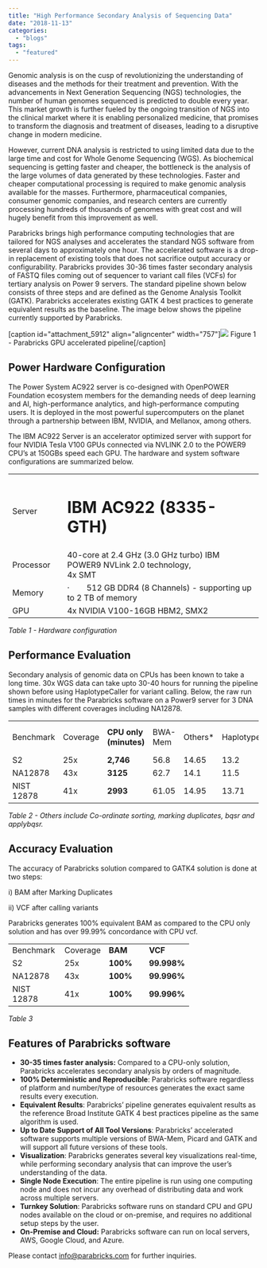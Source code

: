 ```yaml
---
title: "High Performance Secondary Analysis of Sequencing Data"
date: "2018-11-13"
categories: 
  - "blogs"
tags: 
  - "featured"
---
```


Genomic analysis is on the cusp of revolutionizing the understanding of diseases and the methods for their treatment and prevention. With the advancements in Next Generation Sequencing (NGS) technologies, the number of human genomes sequenced is predicted to double every year. This market growth is further fueled by the ongoing transition of NGS into the clinical market where it is enabling personalized medicine, that promises to transform the diagnosis and treatment of diseases, leading to a disruptive change in modern medicine.

However, current DNA analysis is restricted to using limited data due to the large time and cost for Whole Genome Sequencing (WGS). As biochemical sequencing is getting faster and cheaper, the bottleneck is the analysis of the large volumes of data generated by these technologies. Faster and cheaper computational processing is required to make genomic analysis available for the masses. Furthermore, pharmaceutical companies, consumer genomic companies, and research centers are currently processing hundreds of thousands of genomes with great cost and will hugely benefit from this improvement as well.

Parabricks brings high performance computing technologies that are tailored for NGS analyses and accelerates the standard NGS software from several days to approximately one hour. The accelerated software is a drop-in replacement of existing tools that does not sacrifice output accuracy or configurability. Parabricks provides 30-36 times faster secondary analysis of FASTQ files coming out of sequencer to variant call files (VCFs) for tertiary analysis on Power 9 servers. The standard pipeline shown below consists of three steps and are defined as the Genome Analysis Toolkit (GATK). Parabricks accelerates existing GATK 4 best practices to generate equivalent results as the baseline. The image below shows the pipeline currently supported by Parabricks.

\[caption id="attachment\_5912" align="aligncenter" width="757"\][![](images/Parabricks.png)](http://opf.tjn.chef2.causewaynow.com/wp-content/uploads/2018/11/Parabricks.png) Figure 1 - Parabricks GPU accelerated pipeline\[/caption\]

## **Power Hardware Configuration**

The Power System AC922 server is co-designed with OpenPOWER Foundation ecosystem members for the demanding needs of deep learning and AI, high-performance analytics, and high-performance computing users. It is deployed in the most powerful supercomputers on the planet through a partnership between IBM, NVIDIA, and Mellanox, among others.

The IBM AC922 Server is an accelerator optimized server with support for four NVIDIA Tesla V100 GPUs connected via NVLINK 2.0 to the POWER9 CPU’s at 150GBs speed each GPU. The hardware and system software configurations are summarized below.

<table width="621"><tbody><tr><td width="104">Server</td><td width="517"><h1>IBM AC922 (8335-GTH)</h1></td></tr><tr><td width="104">Processor</td><td width="517">40-core at 2.4 GHz (3.0 GHz turbo) IBM POWER9 NVLink 2.0 technology,<div></div>4x SMT</td></tr><tr><td width="104">Memory</td><td width="517">·&nbsp;&nbsp;&nbsp;&nbsp;&nbsp;&nbsp;&nbsp; 512 GB DDR4 (8 Channels) - supporting up to 2 TB of memory</td></tr><tr><td width="104">GPU</td><td width="517">4x NVIDIA V100-16GB HBM2, SMX2</td></tr></tbody></table>

_Table 1 - Hardware configuration_

## **Performance Evaluation**

Secondary analysis of genomic data on CPUs has been known to take a long time. 30x WGS data can take upto 30-40 hours for running the pipeline shown before using HaplotypeCaller for variant calling. Below, the raw run times in minutes for the Parabricks software on a Power9 server for 3 DNA samples with different coverages including NA12878.

<table width="626"><tbody><tr><td width="89">Benchmark</td><td width="68">Coverage</td><td width="74"><strong>CPU only</strong><div></div><strong>(minutes)</strong></td><td width="64">BWA-Mem</td><td width="61">Others*</td><td width="109">HaplotypeCaller</td><td width="80"><strong>Total Time</strong><div></div><strong>(minutes)</strong></td><td width="81"><strong>Speedup</strong></td></tr><tr><td width="89">S2</td><td width="68">25x</td><td width="74"><strong>2,746</strong></td><td width="64">56.8</td><td width="61">14.65</td><td width="109">13.2</td><td width="80"><strong>84.5</strong></td><td width="81"><strong>32.4</strong></td></tr><tr><td width="89">NA12878</td><td width="68">43x</td><td width="74"><strong>3125</strong></td><td width="64">62.7</td><td width="61">14.1</td><td width="109">11.5</td><td width="80"><strong>88.3</strong></td><td width="81"><strong>35.39</strong></td></tr><tr><td width="89">NIST 12878</td><td width="68">41x</td><td width="74"><strong>2993</strong></td><td width="64">61.05</td><td width="61">14.95</td><td width="109">13.71</td><td width="80"><strong>89.71</strong></td><td width="81"><strong>33.96</strong></td></tr></tbody></table>

_Table 2 - Others include Co-ordinate sorting, marking duplicates, bqsr and applybqsr._

## **Accuracy Evaluation**

The accuracy of Parabricks solution compared to GATK4 solution is done at two steps:

i) BAM after Marking Duplicates

ii) VCF after calling variants

Parabricks generates 100% equivalent BAM as compared to the CPU only solution and has over 99.99% concordance with CPU vcf.

<table width="626"><tbody><tr><td width="89">Benchmark</td><td width="68">Coverage</td><td width="65"><strong>BAM</strong></td><td width="73"><strong>VCF</strong></td></tr><tr><td width="89">S2</td><td width="68">25x</td><td width="65"><strong>100%</strong></td><td width="73"><strong>99.998%</strong></td></tr><tr><td width="89">NA12878</td><td width="68">43x</td><td width="65"><strong>100%</strong></td><td width="73"><strong>99.996%</strong></td></tr><tr><td width="89">NIST 12878</td><td width="68">41x</td><td width="65"><strong>100%</strong></td><td width="73"><strong>99.996%</strong></td></tr></tbody></table>

_Table 3_

## **Features of Parabricks software**

- **30-35 times faster analysis:** Compared to a CPU-only solution, Parabricks accelerates secondary analysis by orders of magnitude.
- **100% Deterministic and Reproducible**: Parabricks software regardless of platform and number/type of resources generates the exact same results every execution.
- **Equivalent Results**: Parabricks’ pipeline generates equivalent results as the reference Broad Institute GATK 4 best practices pipeline as the same algorithm is used.
- **Up to Date Support of All Tool Versions**: Parabricks’ accelerated software supports multiple versions of BWA-Mem, Picard and GATK and will support all future versions of these tools.
- **Visualization**: Parabricks generates several key visualizations real-time, while performing secondary analysis that can improve the user’s understanding of the data.
- **Single Node Execution**: The entire pipeline is run using one computing node and does not incur any overhead of distributing data and work across multiple servers.
- **Turnkey Solution**: Parabricks software runs on standard CPU and GPU nodes available on the cloud or on-premise, and requires no additional setup steps by the user.
- **On-Premise and Cloud:** Parabricks software can run on local servers, AWS, Google Cloud, and Azure.

Please contact [info@parabricks.com](mailto:info@parabricks.com) for further inquiries.
